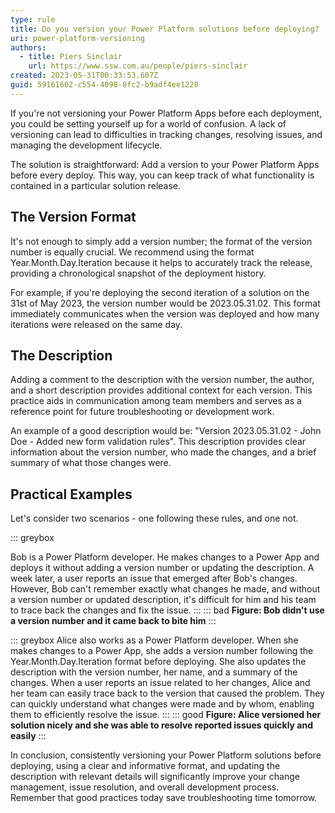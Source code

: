 ```yaml
---
type: rule
title: Do you version your Power Platform solutions before deploying?
uri: power-platform-versioning
authors:
  - title: Piers Sinclair
    url: https://www.ssw.com.au/people/piers-sinclair
created: 2023-05-31T00:33:53.607Z
guid: 59161602-c554-4098-8fc2-b9adf4ee1228
---
```

If you're not versioning your Power Platform Apps before each deployment, you could be setting yourself up for a world of confusion. A lack of versioning can lead to difficulties in tracking changes, resolving issues, and managing the development lifecycle.



The solution is straightforward: Add a version to your Power Platform Apps before every deploy. This way, you can keep track of what functionality is contained in a particular solution release.

<!--endintro-->



## The Version Format
It's not enough to simply add a version number; the format of the version number is equally crucial. We recommend using the format Year.Month.Day.Iteration because it helps to accurately track the release, providing a chronological snapshot of the deployment history.



For example, if you're deploying the second iteration of a solution on the 31st of May 2023, the version number would be 2023.05.31.02. This format immediately communicates when the version was deployed and how many iterations were released on the same day.



## The Description
Adding a comment to the description with the version number, the author, and a short description provides additional context for each version. This practice aids in communication among team members and serves as a reference point for future troubleshooting or development work.



An example of a good description would be: "Version 2023.05.31.02 - John Doe - Added new form validation rules". This description provides clear information about the version number, who made the changes, and a brief summary of what those changes were.



## Practical Examples
Let's consider two scenarios - one following these rules, and one not.


::: greybox

Bob is a Power Platform developer. He makes changes to a Power App and deploys it without adding a version number or updating the description. A week later, a user reports an issue that emerged after Bob's changes. However, Bob can't remember exactly what changes he made, and without a version number or updated description, it's difficult for him and his team to trace back the changes and fix the issue.
:::
::: bad
**Figure: Bob didn't use a version number and it came back to bite him**
:::


::: greybox
Alice also works as a Power Platform developer. When she makes changes to a Power App, she adds a version number following the Year.Month.Day.Iteration format before deploying. She also updates the description with the version number, her name, and a summary of the changes. When a user reports an issue related to her changes, Alice and her team can easily trace back to the version that caused the problem. They can quickly understand what changes were made and by whom, enabling them to efficiently resolve the issue.
:::
::: good
**Figure: Alice versioned her solution nicely and she was able to resolve reported issues quickly and easily**
:::


In conclusion, consistently versioning your Power Platform solutions before deploying, using a clear and informative format, and updating the description with relevant details will significantly improve your change management, issue resolution, and overall development process. Remember that good practices today save troubleshooting time tomorrow.
      